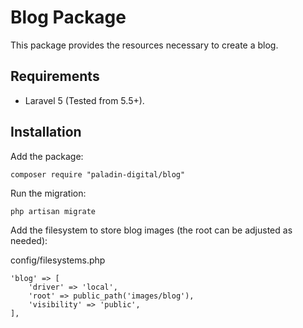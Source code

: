# Blog Package

This package provides the resources necessary to create a blog.

## Requirements

 - Laravel 5 (Tested from 5.5+).

## Installation

Add the package:

    composer require "paladin-digital/blog"

Run the migration:

    php artisan migrate

Add the filesystem to store blog images (the root can be adjusted as needed):

config/filesystems.php

    'blog' => [
        'driver' => 'local',
        'root' => public_path('images/blog'),
        'visibility' => 'public',
    ],

